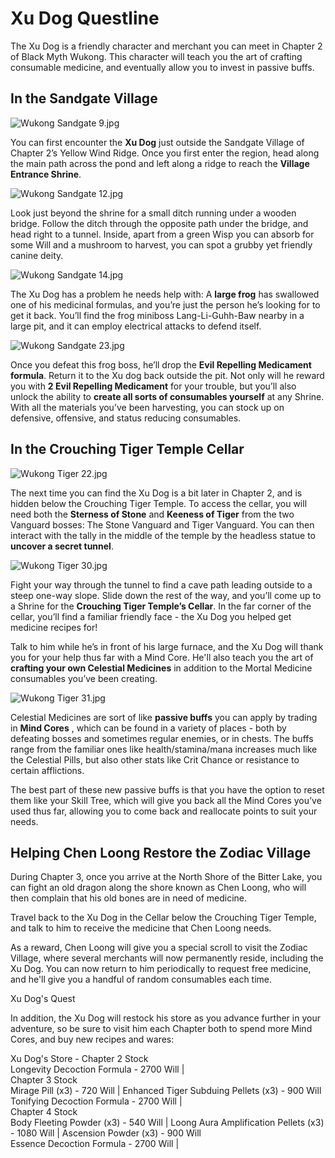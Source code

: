 # Xu Dog Questline

The Xu Dog is a friendly character and merchant you can meet in Chapter 2 of Black Myth Wukong. This character will teach you the art of crafting consumable medicine, and eventually allow you to invest in passive buffs. 

## In the Sandgate Village

![Wukong Sandgate 9.jpg](https://oyster.ignimgs.com/mediawiki/apis.ign.com/black-myth-wukong/6/63/Wukong_Sandgate_9.jpg)

You can first encounter the **Xu Dog** just outside the Sandgate Village of Chapter 2’s Yellow Wind Ridge. Once you first enter the region, head along the main path across the pond and left along a ridge to reach the **Village Entrance Shrine**. 

![Wukong Sandgate 12.jpg](https://oyster.ignimgs.com/mediawiki/apis.ign.com/black-myth-wukong/2/2a/Wukong_Sandgate_12.jpg)

Look just beyond the shrine for a small ditch running under a wooden bridge. Follow the ditch through the opposite path under the bridge, and head right to a tunnel. Inside, apart from a green Wisp you can absorb for some Will and a mushroom to harvest, you can spot a grubby yet friendly canine deity. 

![Wukong Sandgate 14.jpg](https://oyster.ignimgs.com/mediawiki/apis.ign.com/black-myth-wukong/f/fe/Wukong_Sandgate_14.jpg)

The Xu Dog has a problem he needs help with: A **large frog** has swallowed one of his medicinal formulas, and you’re just the person he’s looking for to get it back. You’ll find the frog miniboss Lang-Li-Guhh-Baw nearby in a large pit, and it can employ electrical attacks to defend itself. 

![Wukong Sandgate 23.jpg](https://oyster.ignimgs.com/mediawiki/apis.ign.com/black-myth-wukong/2/27/Wukong_Sandgate_23.jpg)

Once you defeat this frog boss, he’ll drop the **Evil Repelling Medicament formula**. Return it to the Xu dog back outside the pit. Not only will he reward you with **2 Evil Repelling Medicament** for your trouble, but you’ll also unlock the ability to **create all sorts of consumables yourself** at any Shrine. With all the materials you’ve been harvesting, you can stock up on defensive, offensive, and status reducing consumables. 

## In the Crouching Tiger Temple Cellar

![Wukong Tiger 22.jpg](https://oyster.ignimgs.com/mediawiki/apis.ign.com/black-myth-wukong/6/6b/Wukong_Tiger_22.jpg)

The next time you can find the Xu Dog is a bit later in Chapter 2, and is hidden below the Crouching Tiger Temple. To access the cellar, you will need both the **Sterness of Stone** and **Keeness of Tiger** from the two Vanguard bosses: The Stone Vanguard and Tiger Vanguard. You can then interact with the tally in the middle of the temple by the headless statue to **uncover a secret tunnel**. 

![Wukong Tiger 30.jpg](https://oyster.ignimgs.com/mediawiki/apis.ign.com/black-myth-wukong/2/2e/Wukong_Tiger_30.jpg)

Fight your way through the tunnel to find a cave path leading outside to a steep one-way slope. Slide down the rest of the way, and you’ll come up to a Shrine for the **Crouching Tiger Temple’s Cellar**. In the far corner of the cellar, you’ll find a familiar friendly face - the Xu Dog you helped get medicine recipes for! 

Talk to him while he’s in front of his large furnace, and the Xu Dog will thank you for your help thus far with a Mind Core. He'll also teach you the art of **crafting your own Celestial Medicines** in addition to the Mortal Medicine consumables you’ve been creating. 

![Wukong Tiger 31.jpg](https://oyster.ignimgs.com/mediawiki/apis.ign.com/black-myth-wukong/e/ec/Wukong_Tiger_31.jpg)

Celestial Medicines are sort of like **passive buffs** you can apply by trading in **Mind Cores** , which can be found in a variety of places - both by defeating bosses and sometimes regular enemies, or in chests. The buffs range from the familiar ones like health/stamina/mana increases much like the Celestial Pills, but also other stats like Crit Chance or resistance to certain afflictions. 

The best part of these new passive buffs is that you have the option to reset them like your Skill Tree, which will give you back all the Mind Cores you’ve used thus far, allowing you to come back and reallocate points to suit your needs. 

## Helping Chen Loong Restore the Zodiac Village

During Chapter 3, once you arrive at the North Shore of the Bitter Lake, you can fight an old dragon along the shore known as Chen Loong, who will then complain that his old bones are in need of medicine. 

Travel back to the Xu Dog in the Cellar below the Crouching Tiger Temple, and talk to him to receive the medicine that Chen Loong needs. 

As a reward, Chen Loong will give you a special scroll to visit the Zodiac Village, where several merchants will now permanently reside, including the Xu Dog. You can now return to him periodically to request free medicine, and he'll give you a handful of random consumables each time. 

Xu Dog's Quest

In addition, the Xu Dog will restock his store as you advance further in your adventure, so be sure to visit him each Chapter both to spend more Mind Cores, and buy new recipes and wares: 

Xu Dog's Store - Chapter 2 Stock   
Longevity Decoction Formula - 2700 Will |   
Chapter 3 Stock   
Mirage Pill (x3) - 720 Will | Enhanced Tiger Subduing Pellets (x3) - 900 Will   
Tonifying Decoction Formula - 2700 Will |   
Chapter 4 Stock   
Body Fleeting Powder (x3) - 540 Will | Loong Aura Amplification Pellets (x3) - 1080 Will | Ascension Powder (x3) - 900 Will   
Essence Decoction Formula - 2700 Will | 
